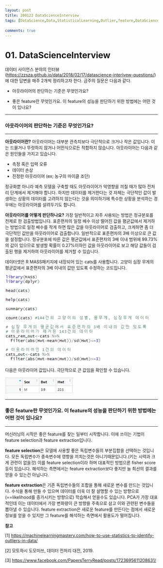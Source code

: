 ```yaml
---
layout: post
title: 200122 DataScienceInterview
tags: [DataScience,Data,StatisticalLearning,Outlier,feature,DataScienceInterview]

comments: true
---
```


 # 01. DataScienceInterview
데이터 사이언스 분야의 인터뷰(https://zzsza.github.io/data/2018/02/17/datascience-interivew-questions/) 에 대한 답변을 매주 2개씩 정리하고자 한다. 금주의 질문은 다음과 같다.


 -  아웃라이어의 판단하는 기준은 무엇인가요?


 - 좋은 feature란 무엇인가요. 이 feature의 성능을 판단하기 위한 방법에는 어떤 것이 있나요?



---
### 아웃라이어의 판단하는 기준은 무엇인가요?
---
**아웃라이어란?**
아웃라이어는 대부분 관측치보다 극단적으로 크거나 작은 값입니다. 이는 드물거나 뚜렷하지 않거나 어떤식으로든 적합하지 않습니다. 아웃라이어는 다음과 같은 원인들을 가지고 있습니다.

- 측정 혹은 입력 오류
- 데이터 손상
- 진정한 아웃라이어 (ex; 농구의 마이클 조던)

정규화뿐 아니라 예측 모델을 구축할 때도 아웃라이어가 악영향을 끼칠 때가 많아 전처리 단계에서 제거해야 합니다. 하지만 데이터를 제거한다는 것 자체는 극단적인 값이 발생하는 상황의 데이터를 고려하지 않는다는 것을 의미하기에 특수한 상황을 분석하는 경우에는 아웃라이어를 살려두기도 합니다.

**아웃라이어를 어떻게 판단하나요?**
가장 일반적이고 자주 사용되는 방법은 정규분포를 전제로 한 검출방법입니다. 표준편차의 일정 배수 이상 떨어진 값을 평균값에서 제거하는 방법으로 일정 배수를 작게 하면 많은 값을 아웃라이어로 검출하고, 크게하면 좀 더 극단적인 값만을 아웃라이어로 검출합니다. 일반적으로 표준편차의 3배 이상으로 큰 값을 설정합니다. 정규분포에 따른 값은 평균값에서 표준편차의 3배 이내 범위에 99.73%의 값이 있으므로 발생할 확률이 0.27%이하인 값을 아웃라이어로 보고 해당 값들이 검출된 행을 제거하여 아웃라이어를 제거할 수 있습니다.

데이터셋은 R MASS패키지에 내장되어 있는 cats를 사용합니다. 고양이 심장 무게의 평균값에서 표준편차의 3배 이내의 값만 있도록 수정하는 코드입니다.  

![removeOutlierCode](./images/removeOutlierCode.PNG)

다음은 아웃라이어 값입니다. 극단적으로 큰 값임을 확인할 수 있습니다.

![outlierCat](./images/outlierCat.PNG)



---
### 좋은 feature란 무엇인가요. 이 feature의 성능을 판단하기 위한 방법에는 어떤 것이 있나요?
---

머신러닝의 시작은 좋은 feature를 찾는 일부터 시작합니다. 이에 쓰이는 기법이 feature selection과 feature extraction입니다.

**feature selection**은 모델에 사용할 좋은 독립변수들의 부분집합을 선택하는 것입니다. 모든 독립변수가 종속변수에 영향을 끼치는것은 아니기때문입니다.(키는 시력과 크게 관련이 없을것) 이를 feature selection이라 하며 대표적인 방법으론 fisher score 등이 있습니다. 해석하는 측면에서는 feature extraction보다 좋지만 늘 최선의 결과를 얻을 수 있는건 아닙니다.   

**feature extraction**은 기존 독립변수들의 조합을 통해 새로운 변수를 만드는 것입니다. 수식을 통해 만들 수 있으며 데이터를 더욱 더 잘 설명할 수 있는 방향으로(==likelihood를 증가시키는 방향으로) 학습해서 얻을수도 있습니다. PCA가 가장 대표적인데 이는 데이터에서 가장 변화량이 큰 방향을 주축으로 삼고 이와 관련된 변수들을 뽑아낼 수 있습니다. feature extraction은 새로운 feature를 만든다는 점에서 새로운 정보를 얻을 수 있지만 그 feature를 해석하는 측면에서 활용도가 떨어집니다.


**참고**

[1] https://machinelearningmastery.com/how-to-use-statistics-to-identify-outliers-in-data/

[2] 모토하시 도모미쓰, 데이터 전처리 대전, 2019.

[3] https://www.facebook.com/PapersTerryRead/posts/1723695611208631/

